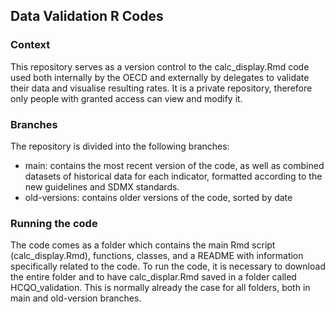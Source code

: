 ## Data Validation R Codes 
### Context
This repository serves as a version control to the calc_display.Rmd code used both internally by the OECD and externally by delegates to validate their data and visualise resulting rates.
It is a private repository, therefore only people with granted access can view and modify it.

 ### Branches
 The repository is divided into the following branches:
 - main: contains the most recent version of the code, as well as combined datasets of historical data for each indicator, formatted according to the new guidelines and SDMX standards.
 - old-versions: contains older versions of the code, sorted by date

 ### Running the code
The code comes as a folder which contains the main Rmd script (calc_display.Rmd), functions, classes, and a README with information specifically related to the code.
To run the code, it is necessary to download the entire folder and to have calc_displar.Rmd saved in a folder called HCQO_validation. This is normally already the case for all folders, both in main and old-version branches.

